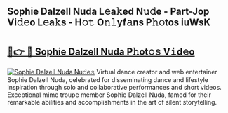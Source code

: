 ## Sophie Dalzell Nuda L𝚎a𝚔ed N𝚞𝚍e - Part-Jop Vi𝚍𝚎o L𝚎a𝚔s - H𝚘𝚝 O𝚗𝚕yf𝚊ns P𝚑𝚘tos iuWsK

# <h2><a href="http://kfa29do.oniu.top/?m=Sophie+Dalzell+Nuda">🔗👉 🔴 Sophie Dalzell Nuda P𝚑ot𝚘𝚜 V𝚒d𝚎o</a></h2>

[![Sophie Dalzell Nuda Nu𝚍e𝚜](https://i.imgur.com/0qMVB7G.gif)](http://kfa29do.oniu.top/?m=Sophie+Dalzell+Nuda)
Virtual dance creator and web entertainer Sophie Dalzell Nuda, celebrated for disseminating dance and lifestyle inspiration through solo and collaborative performances and short videos. Exceptional mime troupe member Sophie Dalzell Nuda, famed for their remarkable abilities and accomplishments in the art of silent storytelling.  
